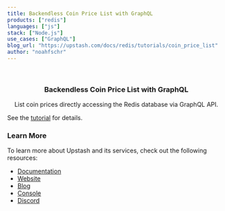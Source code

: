 ```yaml
---
title: Backendless Coin Price List with GraphQL
products: ["redis"]
languages: ["js"]
stack: ["Node.js"]
use_cases: ["GraphQL"]
blog_url: "https://upstash.com/docs/redis/tutorials/coin_price_list"
author: "noahfschr"
---
```


<br />
<div align="center">

  <h3 align="center">Backendless Coin Price List with GraphQL</h3>

  <p align="center">
    List coin prices directly accessing the Redis database via GraphQL API.

  </p>
</div>

See the [tutorial](https://upstash.com/docs/redis/tutorials/coin_price_list) for details.

### Learn More

To learn more about Upstash and its services, check out the following resources:

- [Documentation](https://docs.upstash.com)
- [Website](https://upstash.com)
- [Blog](https://upstash.com/blog)
- [Console](https://console.upstash.com)
- [Discord](https://upstash.com/discord)
